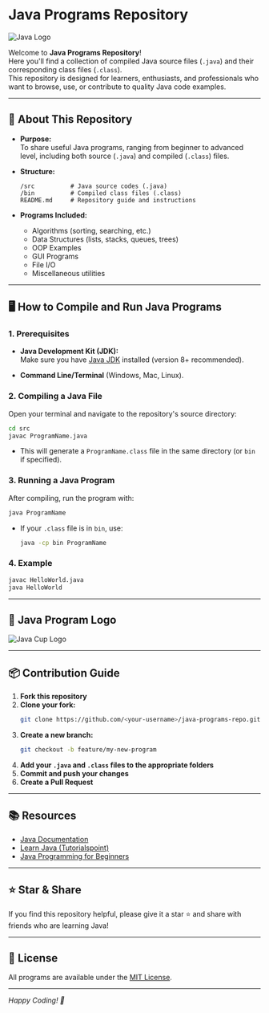 # Java Programs Repository

![Java Logo](https://upload.wikimedia.org/wikipedia/en/3/30/Java_programming_language_logo.svg)

Welcome to **Java Programs Repository**!  
Here you'll find a collection of compiled Java source files (`.java`) and their corresponding class files (`.class`).  
This repository is designed for learners, enthusiasts, and professionals who want to browse, use, or contribute to quality Java code examples.

---

## 🚀 About This Repository

- **Purpose:**  
  To share useful Java programs, ranging from beginner to advanced level, including both source (`.java`) and compiled (`.class`) files.

- **Structure:**  
  ```
  /src          # Java source codes (.java)
  /bin          # Compiled class files (.class)
  README.md     # Repository guide and instructions
  ```
- **Programs Included:**  
  - Algorithms (sorting, searching, etc.)
  - Data Structures (lists, stacks, queues, trees)
  - OOP Examples
  - GUI Programs
  - File I/O
  - Miscellaneous utilities

---

## 🖥️ How to Compile and Run Java Programs

### **1. Prerequisites**

- **Java Development Kit (JDK):**  
  Make sure you have [Java JDK](https://www.oracle.com/java/technologies/downloads/) installed (version 8+ recommended).

- **Command Line/Terminal** (Windows, Mac, Linux).

### **2. Compiling a Java File**

Open your terminal and navigate to the repository's source directory:

```bash
cd src
javac ProgramName.java
```

- This will generate a `ProgramName.class` file in the same directory (or `bin` if specified).

### **3. Running a Java Program**

After compiling, run the program with:

```bash
java ProgramName
```

- If your `.class` file is in `bin`, use:
  ```bash
  java -cp bin ProgramName
  ```

### **4. Example**

```bash
javac HelloWorld.java
java HelloWorld
```

---

## 🎨 Java Program Logo

![Java Cup Logo](https://upload.wikimedia.org/wikipedia/commons/thumb/e/e1/Java-Logo.svg/2560px-Java-Logo.svg.png)

---

## 📦 Contribution Guide

1. **Fork this repository**
2. **Clone your fork:**
   ```bash
   git clone https://github.com/<your-username>/java-programs-repo.git
   ```
3. **Create a new branch:**  
   ```bash
   git checkout -b feature/my-new-program
   ```
4. **Add your `.java` and `.class` files to the appropriate folders**
5. **Commit and push your changes**
6. **Create a Pull Request**

---

## 📚 Resources

- [Java Documentation](https://docs.oracle.com/en/java/)
- [Learn Java (Tutorialspoint)](https://www.tutorialspoint.com/java/index.htm)
- [Java Programming for Beginners](https://www.programiz.com/java-programming)

---

## ⭐ Star & Share

If you find this repository helpful, please give it a star ⭐ and share with friends who are learning Java!

---

## 📝 License

All programs are available under the [MIT License](LICENSE).

---

*Happy Coding! 🚀*
